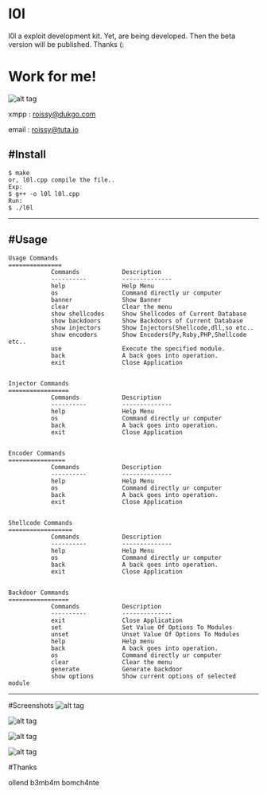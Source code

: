 # l0l

l0l a exploit development kit. Yet, are being developed. Then the beta version will be published. Thanks (:

# Work for me!

![alt tag](http://i.hizliresim.com/B8Xm9g.jpg)

xmpp : roissy@dukgo.com

email : roissy@tuta.io

#Install
-----

    $ make 
    or, l0l.cpp compile the file..
    Exp:
    $ g++ -o l0l l0l.cpp
    Run:
    $ ./l0l
    
-----
#Usage
-----

	Usage Commands
	===============
	            Commands            Description
	            ----------          --------------
	            help                Help Menu
	            os                  Command directly ur computer
	            banner              Show Banner
	            clear               Clear the menu
	            show shellcodes     Show Shellcodes of Current Database
	            show backdoors      Show Backdoors of Current Database
	            show injectors      Show Injectors(Shellcode,dll,so etc..
	            show encoders       Show Encoders(Py,Ruby,PHP,Shellcode etc..
	            use                 Execute the specified module.
	            back                A back goes into operation.
	            exit                Close Application
	            
	            
	Injector Commands
	=================
	            Commands            Description
	            ----------          --------------
	            help                Help Menu
	            os                  Command directly ur computer
	            back                A back goes into operation.
	            exit                Close Application
	            
	            
	Encoder Commands
	================
	            Commands            Description
	            ----------          --------------
	            help                Help Menu
	            os                  Command directly ur computer
	            back                A back goes into operation.
	            exit                Close Application
	            
	            
	Shellcode Commands
	==================
	            Commands            Description
	            ----------          --------------
	            help                Help Menu
	            os                  Command directly ur computer
	            back                A back goes into operation.
	            exit                Close Application


	Backdoor Commands
	=================
	            Commands            Description
	            ----------          --------------
	            exit                Close Application
	            set                 Set Value Of Options To Modules
	            unset               Unset Value Of Options To Modules
	            help                Help menu
	            back                A back goes into operation.
	            os                  Command directly ur computer
	            clear               Clear the menu
	            generate            Generate backdoor
	            show options        Show current options of selected module
	            
    
-----
#Screenshots
![alt tag](http://i.hizliresim.com/ZYAkzo.png)

![alt tag](http://i.hizliresim.com/oEY3NR.png)

![alt tag](http://i.hizliresim.com/lE0jNg.png)

![alt tag](http://i.hizliresim.com/VEgazj.png)


#Thanks

ollend
b3mb4m
bomch4nte